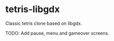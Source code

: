 # tetris-libgdx

Classic tetris clone based on libgdx.

TODO: Add pause, menu and gameover screens.
